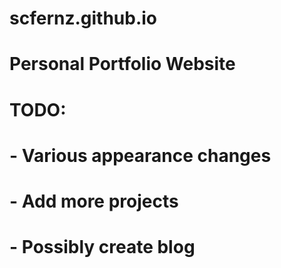 # scfernz.github.io

# Personal Portfolio Website

# TODO:
# - Various appearance changes
# - Add more projects
# - Possibly create blog
